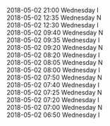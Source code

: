 2018-05-02 21:00 Wednesday  I  
2018-05-02 12:35 Wednesday  N  
2018-05-02 12:30 Wednesday  I  
2018-05-02 09:40 Wednesday  N  
2018-05-02 09:35 Wednesday  I  
2018-05-02 09:20 Wednesday  N  
2018-05-02 08:20 Wednesday  I  
2018-05-02 08:05 Wednesday  N  
2018-05-02 08:00 Wednesday  I  
2018-05-02 07:50 Wednesday  N  
2018-05-02 07:40 Wednesday  I  
2018-05-02 07:25 Wednesday  N  
2018-05-02 07:20 Wednesday  I  
2018-05-02 07:00 Wednesday  N  
2018-05-02 06:50 Wednesday  I  
